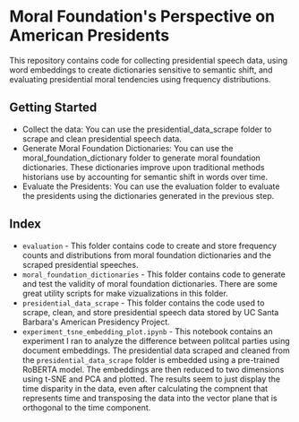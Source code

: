 # Moral Foundation's Perspective on American Presidents
This repository contains code for collecting presidential speech data, using word embeddings to create dictionaries sensitive to semantic shift, and evaluating presidential moral tendencies using frequency distributions.

## Getting Started
* Collect the data: You can use the presidential_data_scrape folder to scrape and clean presidential speech data.
* Generate Moral Foundation Dictionaries: You can use the moral_foundation_dictionary folder to generate moral foundation dictionaries. These dictionaries improve upon traditional methods historians use by accounting for semantic shift in words over time.
* Evaluate the Presidents: You can use the evaluation folder to evaluate the presidents using the dictionaries generated in the previous step.

## Index
* `evaluation` - This folder contains code to create and store frequency counts and distributions from moral foundation dictionaries and the scraped presidential speeches.
* `moral_foundation_dictionaries` - This folder contains code to generate and test the validity of moral foundation dictionaries. There are some great utility scripts for make vizualizations in this folder.
* `presidential_data_scrape` - This folder contains the code used to scrape, clean, and store presidential speech data stored by UC Santa Barbara's American Presidency Project.
* `experiment_tsne_embedding_plot.ipynb` - This notebook contains an experiment I ran to analyze the difference between politcal parties using document embeddings. The presidential data scraped and cleaned from the `presidential_data_scrape` folder is embedded using a pre-trained RoBERTA model. The embeddings are then reduced to two dimensions using t-SNE and PCA and plotted. The results seem to just display the time disparity in the data, even after calculating the compnent that represents time and transposing the data into the vector plane that is orthogonal to the time component.